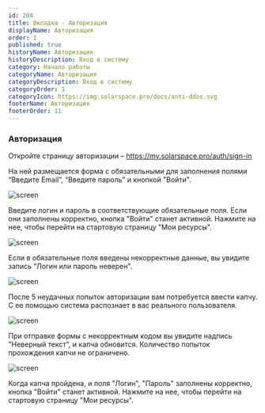 ```yaml
---
id: 204
title: Вкладка - Авторизация
displayName: Авторизация
order: 1
published: true
historyName: Авторизация
historyDescription: Вход в систему
category: Начало работы
categoryName: Авторизация
categoryDescription: Вход в систему
categoryOrder: 1
categoryIcon: https://img.solarspace.pro/docs/anti-ddos.svg
footerName: Авторизация
footerOrder: 11
---
```


### **Авторизация**
Откройте страницу авторизации – https://my.solarspace.pro/auth/sign-in

На ней размещается форма с обязательными для заполнения полями “Введите Email”, “Введите пароль” и кнопкой "Войти".

![screen]()

Введите логин и пароль в соответствующие обязательные поля. Если они заполнены корректно, кнопка "Войти" станет активной. Нажмите на нее, чтобы перейти на стартовую страницу "Мои ресурсы".

![screen]()

Если в обязательные поля введены некорректные данные, вы увидите запись "Логин или пароль неверен".

![screen]()

После 5 неудачных попыток авторизации вам потребуется ввести капчу. С ее помощью система распознает в вас реального пользователя.

![screen]()

При отправке формы с некорректным кодом вы увидите надпись "Неверный текст", и капча обновится. Количество попыток прохождения капчи не ограничено.

![screen]()

Когда капча пройдена, и поля "Логин", "Пароль" заполнены корректно, кнопка "Войти" станет активной. Нажмите на нее, чтобы перейти на стартовую страницу "Мои ресурсы".
